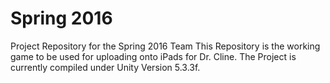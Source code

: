 # Spring 2016
Project Repository for the Spring 2016 Team
This Repository is the working game to be used for uploading onto iPads for Dr. Cline. 
The Project is currently compiled under Unity Version 5.3.3f.
